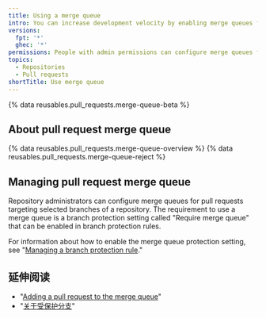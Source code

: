 ```yaml
---
title: Using a merge queue
intro: You can increase development velocity by enabling merge queues for pull requests in your repository.
versions:
  fpt: '*'
  ghec: '*'
permissions: People with admin permissions can configure merge queues for pull requests targeting selected branches of a repository.
topics:
  - Repositories
  - Pull requests
shortTitle: Use merge queue
---
```


{% data reusables.pull_requests.merge-queue-beta %}

## About pull request merge queue

{% data reusables.pull_requests.merge-queue-overview %}
{% data reusables.pull_requests.merge-queue-reject %}

## Managing pull request merge queue

Repository administrators can configure merge queues for pull requests targeting selected branches of a repository. The requirement to use a merge queue is a branch protection setting called "Require merge queue" that can be enabled in branch protection rules.

For information about how to enable the merge queue protection setting, see "[Managing a branch protection rule](/repositories/configuring-branches-and-merges-in-your-repository/defining-the-mergeability-of-pull-requests/managing-a-branch-protection-rule#creating-a-branch-protection-rule)."

## 延伸阅读

- "[Adding a pull request to the merge queue](/github/collaborating-with-pull-requests/incorporating-changes-from-a-pull-request/adding-a-pull-request-to-the-merge-queue)"
- "[关于受保护分支](/repositories/configuring-branches-and-merges-in-your-repository/defining-the-mergeability-of-pull-requests/about-protected-branches)"
